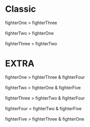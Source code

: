 # Classic
fighterOne > fighterThree
<br><br>
fighterTwo > fighterOne
<br><br>
fighterThree > fighterTwo
# EXTRA
fighterOne > fighterThree & fighterFour
<br><br>
fighterTwo > fighterOne & fighterFive
<br><br>
fighterThree > fighterTwo & fighterFour
<br><br>
fighterFour > fighterTwo & fighterFive
<br><br>
fighterFive > fighterThree & fighterOne
